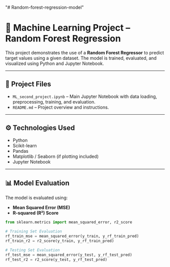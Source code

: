 "# Random-forest-regression-model" 
# 🧠 Machine Learning Project – Random Forest Regression

This project demonstrates the use of a **Random Forest Regressor** to predict target values using a given dataset. The model is trained, evaluated, and visualized using Python and Jupyter Notebook.

---

## 📂 Project Files

- `ML_second_project.ipynb` – Main Jupyter Notebook with data loading, preprocessing, training, and evaluation.
- `README.md` – Project overview and instructions.

---

## ⚙️ Technologies Used

- Python
- Scikit-learn
- Pandas
- Matplotlib / Seaborn (if plotting included)
- Jupyter Notebook

---

## 📊 Model Evaluation

The model is evaluated using:

- **Mean Squared Error (MSE)**
- **R-squared (R²) Score**

```python
from sklearn.metrics import mean_squared_error, r2_score

# Training Set Evaluation
rf_train_mse = mean_squared_error(y_train, y_rf_train_pred)
rf_train_r2 = r2_score(y_train, y_rf_train_pred)

# Testing Set Evaluation
rf_test_mse = mean_squared_error(y_test, y_rf_test_pred)
rf_test_r2 = r2_score(y_test, y_rf_test_pred)
